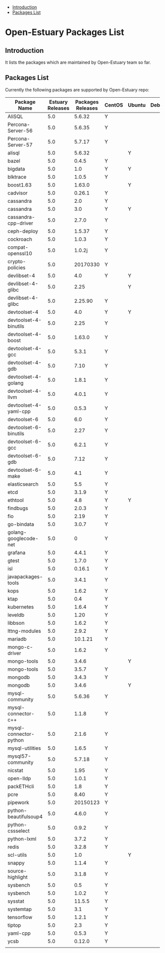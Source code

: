 
* [Introduction](#1)
* [Packages List](#2)


# Open-Estuary Packages List
## <a name="1">Introduction</a>  
It lists the packages which are maintained by Open-Estuary team so far.

## <a name="2">Packages List</a> 
Currently the following packages are supported by Open-Estuary repo:

|Package Name|Estuary Releases|Packages Releases|CentOS|Ubuntu|Debian|Notes|
|--|--|--|--|--|--|--|
|AliSQL|5.0|5.6.32|Y||||
|Percona-Server-56|5.0|5.6.35|Y||||
|Percona-Server-57|5.0|5.7.17|Y||||
|alisql|5.0|5.6.32||Y|||
|bazel|5.0|0.4.5|Y||||
|bigdata|5.0|1.0|Y|Y|||
|blktrace|5.0|1.0.5|Y||||
|boost1.63|5.0|1.63.0||Y|||
|cadvisor|5.0|0.26.1|Y||||
|cassandra|5.0|2.0|Y||||
|cassandra|5.0|3.0|Y|Y|||
|cassandra-cpp-driver|5.0|2.7.0|Y||||
|ceph-deploy|5.0|1.5.37|Y||||
|cockroach|5.0|1.0.3|Y||||
|compat-openssl10|5.0|1.0.2j|Y||||
|crypto-policies|5.0|20170330|Y||||
|devlibset-4|5.0|4.0|Y|Y|||
|devlibset-4-glibc|5.0|2.25||Y|||
|devlibset-4-glibc|5.0|2.25.90|Y||||
|devtoolset-4|5.0|4.0|Y|Y|||
|devtoolset-4-binutils|5.0|2.25|Y||||
|devtoolset-4-boost|5.0|1.63.0|Y||||
|devtoolset-4-gcc|5.0|5.3.1|Y||||
|devtoolset-4-gdb|5.0|7.10|Y||||
|devtoolset-4-golang|5.0|1.8.1|Y||||
|devtoolset-4-llvm|5.0|4.0.1|Y||||
|devtoolset-4-yaml-cpp|5.0|0.5.3|Y||||
|devtoolset-6|5.0|6.0|Y||||
|devtoolset-6-binutils|5.0|2.27|Y||||
|devtoolset-6-gcc|5.0|6.2.1|Y||||
|devtoolset-6-gdb|5.0|7.12|Y||||
|devtoolset-6-make|5.0|4.1|Y||||
|elasticsearch|5.0|5.5|Y||||
|etcd|5.0|3.1.9|Y||||
|ethtool|5.0|4.8|Y|Y|||
|findbugs|5.0|2.0.3|Y||||
|fio|5.0|2.19|Y||||
|go-bindata|5.0|3.0.7|Y||||
|golang-googlecode-net|5.0|0|Y||||
|grafana|5.0|4.4.1|Y||||
|gtest|5.0|1.7.0|Y||||
|isl|5.0|0.16.1|Y||||
|javapackages-tools|5.0|3.4.1|Y||||
|kops|5.0|1.6.2|Y||||
|ktap|5.0|0.4|Y||||
|kubernetes|5.0|1.6.4|Y||||
|leveldb|5.0|1.20|Y||||
|libbson|5.0|1.6.2|Y||||
|lttng-modules|5.0|2.9.2|Y||||
|mariadb|5.0|10.1.21|Y||||
|mongo-c-driver|5.0|1.6.2|Y||||
|mongo-tools|5.0|3.4.6||Y|||
|mongo-tools|5.0|3.5.7|Y||||
|mongodb|5.0|3.4.3|Y||||
|mongodb|5.0|3.4.6||Y|||
|mysql-community|5.0|5.6.36|Y||||
|mysql-connector-c++|5.0|1.1.8|Y||||
|mysql-connector-python|5.0|2.1.6|Y||||
|mysql-utilities|5.0|1.6.5|Y||||
|mysql57-community|5.0|5.7.18|Y||||
|nicstat|5.0|1.95|Y||||
|open-lldp|5.0|1.0.1|Y||||
|packETHcli|5.0|1.8|Y||||
|pcre|5.0|8.40|Y||||
|pipework|5.0|20150123|Y||||
|python-beautifulsoup4|5.0|4.6.0|Y||||
|python-cssselect|5.0|0.9.2|Y||||
|python-lxml|5.0|3.7.2|Y||||
|redis|5.0|3.2.8|Y||||
|scl-utils|5.0|1.0||Y|||
|snappy|5.0|1.1.4|Y||||
|source-highlight|5.0|3.1.8|Y||||
|sysbench|5.0|0.5|Y||||
|sysbench|5.0|1.0.2|Y||||
|sysstat|5.0|11.5.5|Y||||
|systemtap|5.0|3.1|Y||||
|tensorflow|5.0|1.2.1|Y||||
|tiptop|5.0|2.3|Y||||
|yaml-cpp|5.0|0.5.3|Y||||
|ycsb|5.0|0.12.0|Y||||
||||||||
